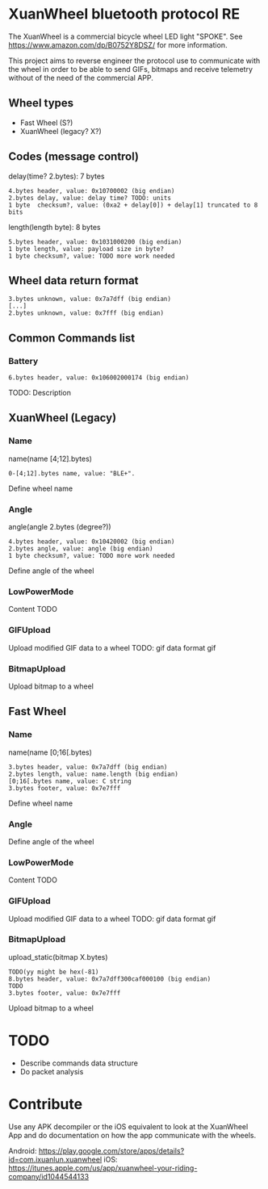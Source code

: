 # XuanWheel bluetooth protocol RE

The XuanWheel is a commercial bicycle wheel LED light "SPOKE". See https://www.amazon.com/dp/B0752Y8DSZ/ for more information.

This project aims to reverse engineer the protocol use to communicate with the
wheel in order to be able to send GIFs, bitmaps and receive telemetry without
of the need of the commercial APP.

## Wheel types

 * Fast Wheel (S?)
 * XuanWheel (legacy? X?)

## Codes (message control)

delay(time? 2.bytes): 7 bytes

 ```
 4.bytes header, value: 0x10700002 (big endian)
 2.bytes delay, value: delay time? TODO: units
 1 byte  checksum?, value: (0xa2 + delay[0]) + delay[1] truncated to 8 bits
 ```

length(length byte): 8 bytes

 ```
 5.bytes header, value: 0x1031000200 (big endian)
 1 byte length, value: payload size in byte?
 1 byte checksum?, value: TODO more work needed
 ```

## Wheel data return format

 ```
 3.bytes unknown, value: 0x7a7dff (big endian)
 [...]
 2.bytes unknown, value: 0x7fff (big endian)
 ```

## Common Commands list

### Battery

 ```
 6.bytes header, value: 0x106002000174 (big endian)
 ```

TODO: Description

## XuanWheel (Legacy)

### Name

 name(name [4;12].bytes)
 ```
 0-[4;12].bytes name, value: "BLE+".
 ```

Define wheel name

### Angle

 angle(angle 2.bytes (degree?))
 ```
 4.bytes header, value: 0x10420002 (big endian)
 2.bytes angle, value: angle (big endian)
 1 byte checksum?, value: TODO more work needed
 ```

Define angle of the wheel

### LowPowerMode

Content TODO

### GIFUpload

Upload modified GIF data to a wheel
TODO: gif data format gif

### BitmapUpload

Upload bitmap to a wheel

## Fast Wheel

### Name

 name(name [0;16[.bytes)
 ```
 3.bytes header, value: 0x7a7dff (big endian)
 2.bytes length, value: name.length (big endian)
 [0;16[.bytes name, value: C string
 3.bytes footer, value: 0x7e7fff
 ```

Define wheel name

### Angle

Define angle of the wheel

### LowPowerMode

Content TODO

### GIFUpload

Upload modified GIF data to a wheel
TODO: gif data format gif

### BitmapUpload

 upload_static(bitmap X.bytes)
 ```
 TODO(yy might be hex(-81)
 8.bytes header, value: 0x7a7dff300caf000100 (big endian)
 TODO
 3.bytes footer, value: 0x7e7fff
 ```

Upload bitmap to a wheel

# TODO

 * Describe commands data structure
 * Do packet analysis

# Contribute

Use any APK decompiler or the iOS equivalent to look at 
the XuanWheel App and do documentation on how the app communicate
with the wheels.

Android: https://play.google.com/store/apps/details?id=com.ixuanlun.xuanwheel
iOS: https://itunes.apple.com/us/app/xuanwheel-your-riding-company/id1044544133
